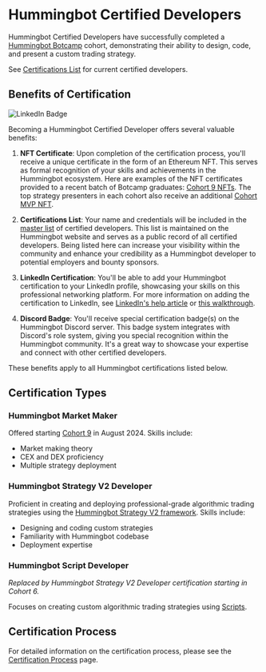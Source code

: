 # Hummingbot Certified Developers

Hummingbot Certified Developers have successfully completed a [Hummingbot Botcamp](https://www.botcamp.xyz) cohort, demonstrating their ability to design, code, and present a custom trading strategy.

See [Certifications List](list.md) for current certified developers.

## Benefits of Certification

![LinkedIn Badge](badge.png)

Becoming a Hummingbot Certified Developer offers several valuable benefits:

1. **NFT Certificate**:
   Upon completion of the certification process, you'll receive a unique certificate in the form of an Ethereum NFT. This serves as formal recognition of your skills and achievements in the Hummingbot ecosystem. Here are examples of the NFT certificates provided to a recent batch of Botcamp graduates: [Cohort 9 NFTs](https://opensea.io/assets/ethereum/0x59072271620d3528cb6d7565158b11492b25a4e5/2). The top strategy presenters in each cohort also receive an additional [Cohort MVP NFT](https://opensea.io/assets/ethereum/0x59072271620d3528cb6d7565158b11492b25a4e5/2).

2. **Certifications List**: 
   Your name and credentials will be included in the [master list](list.md) of certified developers. This list is maintained on the Hummingbot website and serves as a public record of all certified developers. Being listed here can increase your visibility within the community and enhance your credibility as a Hummingbot developer to potential employers and bounty sponsors.

3. **LinkedIn Certification**: 
   You'll be able to add your Hummingbot certification to your LinkedIn profile, showcasing your skills on this professional networking platform. For more information on adding the certification to LinkedIn, see [LinkedIn's help article](https://www.linkedin.com/help/linkedin/answer/a567169) or [this walkthrough](https://www.linkedin.com/pulse/how-add-certification-linkedin-step-by-step-maia-digital-ltd/).

4. **Discord Badge**: 
   You'll receive special certification badge(s) on the Hummingbot Discord server. This badge system integrates with Discord's role system, giving you special recognition within the Hummingbot community. It's a great way to showcase your expertise and connect with other certified developers.


These benefits apply to all Hummingbot certifications listed below.

## Certification Types

### Hummingbot Market Maker

Offered starting [Cohort 9](https://www.botcamp.xyz/event/certified-market-maker-3/register) in August 2024. Skills include:

- Market making theory
- CEX and DEX proficiency
- Multiple strategy deployment

### Hummingbot Strategy V2 Developer

Proficient in creating and deploying professional-grade algorithmic trading strategies using the [Hummingbot Strategy V2 framework](/v2-strategies). Skills include:

- Designing and coding custom strategies
- Familiarity with Hummingbot codebase
- Deployment expertise


### Hummingbot Script Developer

*Replaced by Hummingbot Strategy V2 Developer certification starting in Cohort 6.*

Focuses on creating custom algorithmic trading strategies using [Scripts](/scripts).

## Certification Process

For detailed information on the certification process, please see the [Certification Process](process.md) page.

